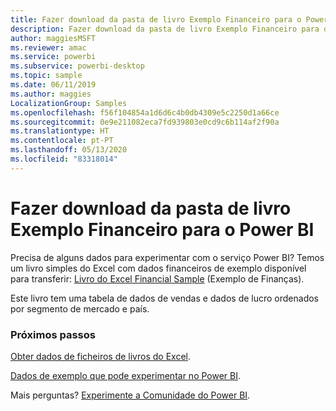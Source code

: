 ```yaml
---
title: Fazer download da pasta de livro Exemplo Financeiro para o Power BI
description: Fazer download da pasta de livro Exemplo Financeiro para o Power BI
author: maggiesMSFT
ms.reviewer: amac
ms.service: powerbi
ms.subservice: powerbi-desktop
ms.topic: sample
ms.date: 06/11/2019
ms.author: maggies
LocalizationGroup: Samples
ms.openlocfilehash: f56f104854a1d6d6c4b0db4309e5c2250d1a66ce
ms.sourcegitcommit: 0e9e211082eca7fd939803e0cd9c6b114af2f90a
ms.translationtype: HT
ms.contentlocale: pt-PT
ms.lasthandoff: 05/13/2020
ms.locfileid: "83318014"
---
```

# <a name="download-the-financial-sample-workbook-for-power-bi"></a>Fazer download da pasta de livro Exemplo Financeiro para o Power BI
Precisa de alguns dados para experimentar com o serviço Power BI? Temos um livro simples do Excel com dados financeiros de exemplo disponível para transferir: [Livro do Excel Financial Sample](https://go.microsoft.com/fwlink/?LinkID=521962) (Exemplo de Finanças).

Este livro tem uma tabela de dados de vendas e dados de lucro ordenados por segmento de mercado e país.

### <a name="next-steps"></a>Próximos passos
[Obter dados de ficheiros de livros do Excel](../connect-data/service-excel-workbook-files.md).

[Dados de exemplo que pode experimentar no Power BI](sample-datasets.md).

Mais perguntas? [Experimente a Comunidade do Power BI](https://community.powerbi.com/).
